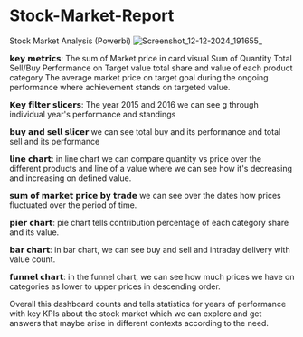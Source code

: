 # Stock-Market-Report
Stock Market Analysis (Powerbi)
![Screenshot_12-12-2024_191655_](https://github.com/user-attachments/assets/09fcf979-db1e-472f-a4f5-951dd0371982)

𝗸𝗲𝘆 𝗺𝗲𝘁𝗿𝗶𝗰𝘀:
The sum of Market price in card visual
Sum of Quantity 
Total Sell/Buy
Performance on Target value 
total share and value of each product category
The average market price on target goal during the ongoing performance where achievement stands on targeted value.

𝗞𝗲𝘆 𝗳𝗶𝗹𝘁𝗲𝗿 𝘀𝗹𝗶𝗰𝗲𝗿𝘀:
The year 2015 and 2016
we can see g through individual year's performance and standings

𝗯𝘂𝘆 𝗮𝗻𝗱 𝘀𝗲𝗹𝗹 𝘀𝗹𝗶𝗰𝗲𝗿
we can see total buy and its performance and total sell and its performance

𝗹𝗶𝗻𝗲 𝗰𝗵𝗮𝗿𝘁:
in line chart we can compare quantity vs price over the different products
and line of a value where we can see how it's decreasing and increasing on defined value.

𝘀𝘂𝗺 𝗼𝗳 𝗺𝗮𝗿𝗸𝗲𝘁 𝗽𝗿𝗶𝗰𝗲 𝗯𝘆 𝘁𝗿𝗮𝗱𝗲 
we can see over the dates how prices fluctuated over the period of time.

𝗽𝗶𝗲𝗿 𝗰𝗵𝗮𝗿𝘁:
pie chart tells contribution percentage of each category share and its value.

𝗯𝗮𝗿 𝗰𝗵𝗮𝗿𝘁:
in bar chart, we can see buy and sell and intraday delivery with value count.

𝗳𝘂𝗻𝗻𝗲𝗹 𝗰𝗵𝗮𝗿𝘁:
in the funnel chart, we can see how much prices we have on categories as lower to upper prices in descending order.

Overall this dashboard counts and tells statistics for years of performance with key KPIs about the stock market which we can explore and get answers that maybe arise in different contexts according to the need.
